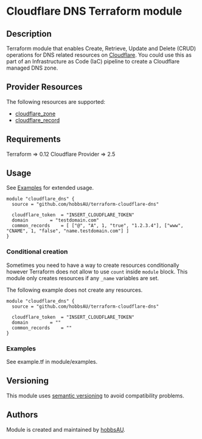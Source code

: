 # Cloudflare DNS Terraform module

## Description
Terraform module that enables Create, Retrieve, Update and Delete (CRUD) operations for DNS related resources on [Cloudflare](https://www.cloudflare.com/). You could use this as part of an Infrastructure as Code (IaC) pipeline to create a Cloudflare managed DNS zone.

## Provider Resources
The following resources are supported:
- [cloudflare_zone](https://www.terraform.io/docs/providers/cloudflare/r/zone.html)
- [cloudflare_record](https://www.terraform.io/docs/providers/cloudflare/r/record.html)


## Requirements
Terraform => 0.12
Cloudflare Provider => 2.5


## Usage
See [Examples](#examples) for extended usage.

```hcl
module "cloudflare_dns" {
  source = "github.com/hobbsAU/terraform-cloudflare-dns"

  cloudflare_token 	= "INSERT_CLOUDFLARE_TOKEN"
  domain 		= "testdomain.com"
  common_records 	= [ ["@", "A", 1, "true", "1.2.3.4"], ["www", "CNAME", 1, "false", "name.testdomain.com"] ]
}

```

### Conditional creation
Sometimes you need to have a way to create resources conditionally however Terraform does not allow to use `count` inside `module` block. This module only creates resources if any `_name` variables are set.

The following example does not create any resources.

```hcl
module "cloudflare_dns" {
  source = "github.com/hobbsAU/terraform-cloudflare-dns"

  cloudflare_token 	= "INSERT_CLOUDFLARE_TOKEN"
  domain 		= ""
  common_records 	= ""
}
```


### Examples
See example.tf in module/examples.

## Versioning
This module uses [semantic versioning](https://semver.org/) to avoid compatibility problems.

## Authors
Module is created and maintained by [hobbsAU](https://github.com/hobbsAU).

